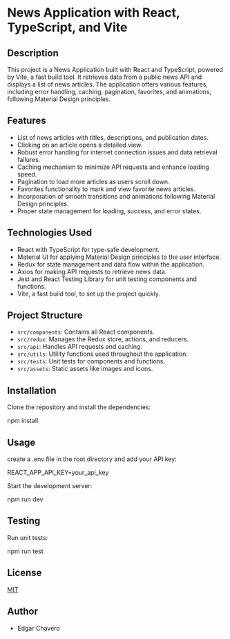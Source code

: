 # News Application with React, TypeScript, and Vite


## Description

This project is a News Application built with React and TypeScript, powered by Vite, a fast build tool. It retrieves data from a public news API and displays a list of news articles. The application offers various features, including error handling, caching, pagination, favorites, and animations, following Material Design principles.

## Features

- List of news articles with titles, descriptions, and publication dates.
- Clicking on an article opens a detailed view.
- Robust error handling for internet connection issues and data retrieval failures.
- Caching mechanism to minimize API requests and enhance loading speed.
- Pagination to load more articles as users scroll down.
- Favorites functionality to mark and view favorite news articles.
- Incorporation of smooth transitions and animations following Material Design principles.
- Proper state management for loading, success, and error states.

## Technologies Used

- React with TypeScript for type-safe development.
- Material UI for applying Material Design principles to the user interface.
- Redux for state management and data flow within the application.
- Axios for making API requests to retrieve news data.
- Jest and React Testing Library for unit testing components and functions.
- Vite, a fast build tool, to set up the project quickly.

## Project Structure

- `src/components`: Contains all React components.
- `src/redux`: Manages the Redux store, actions, and reducers.
- `src/api`: Handles API requests and caching.
- `src/utils`: Utility functions used throughout the application.
- `src/tests`: Unit tests for components and functions.
- `src/assets`: Static assets like images and icons.

## Installation

Clone the repository and install the dependencies:

npm install

## Usage

create a .env file in the root directory and add your API key:

REACT_APP_API_KEY=your_api_key

Start the development server:

npm run dev

## Testing

Run unit tests:

npm run test

## License

[MIT](https://choosealicense.com/licenses/mit/)

## Author

- Edgar Chavero